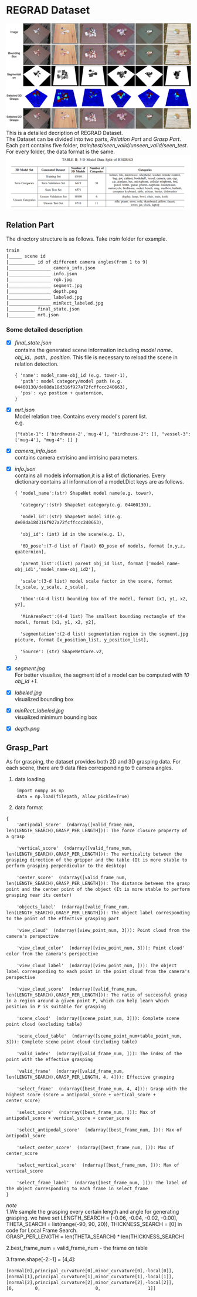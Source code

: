 # REGRAD Dataset

![REGRAD](REGRAD.png)  
This is a detailed decription of REGRAD Dataset.  
The Dataset can be divided into two parts, *Relation Part*  and  *Grasp Part*. Each part contains five folder, 
*train/test/seen_valid/unseen_valid/seen_test*. For every folder, the data format is the same.  
![dataset_split](dataset_split.png) 

## Relation Part
The directory structure is as follows. Take *train* folder for example.  
```
train  
|_____ scene id  
|__________ id of different camera angles(from 1 to 9)
|________________ camera_info.json
|________________ info.json
|________________ rgb.jpg
|________________ segment.jpg
|________________ depth.png
|________________ labeled.jpg
|________________ minRect_labeled.jpg
|__________ final_state.json
|__________ mrt.json
```
### Some detailed description

- [x] *final_state.json*  
    contains the  generated scene information including *model name*、*obj_id*、*path*、*position*. This file is necessary to
    reload the scene in relation detection.
    ```angular2
    { 'name': model_name-obj_id (e.g. tower-1),
      'path': model category/model path (e.g. 04460130/de08da18d316f927a72fcffccc240663),
      'pos': xyz postion + quaternion,
  }
    ```
- [x] *mrt.json*  
    Model relation tree. Contains every model's parent list.  
    e.g.  
    ```angular2
    {"table-1": ['birdhouse-2','mug-4'], "birdhouse-2": [], "vessel-3": ['mug-4'], "mug-4": [] }
    ```
- [x] *camera_info.json*  
    contains camera extrisinc and intrisinc parameters.

- [x] *info.json*  
    contains all models information,it is a list of dictionaries. Every
    dictionary contains all information of a model.Dict keys are as follows.  
    ```angular2
    { 'model_name':(str) ShapeNet model name(e.g. tower),
  
      'category':(str) ShapeNet category(e.g. 04460130),
  
      'model_id':(str) ShapeNet model id(e.g. de08da18d316f927a72fcffccc240663),
  
      'obj_id': (int) id in the scene(e.g. 1),
  
      '6D_pose':(7-d list of float) 6D_pose of models, format [x,y,z, quaternion],
  
      'parent_list':(list) parent obj_id list, format ['model_name-obj_id1','model_name-obj_id2'],
  
      'scale':(3-d list) model scale factor in the scene, format [x_scale, y_scale, z_scale],
  
      'bbox':(4-d list) bounding box of the model, format [x1, y1, x2, y2],
  
      'MinAreaRect':(4-d list) The smallest bounding rectangle of the model, format [x1, y1, x2, y2],
  
      'segmentation':(2-d list) segmentation region in the segment.jpg picture, format [x_position_list, y_position_list],
  
      'Source': (str) ShapeNetCore.v2,
  }
  ```
- [x] *segment.jpg*  
    For better visualize, the segment id of a model can be  computed  with *10 obj_id +1*.  
   
- [x] *labeled.jpg*  
    visualized bounding box
- [x] *minRect_labeled.jpg*  
    visualized minimum bounding box
- [x] *depth.png*  


## Grasp_Part  
As for grasping, the dataset provides both 2D and 3D grasping data. For each scene, there are 9 data files
corresponding to 9 camera angles.  
1. data loading
```angular2
    import numpy as np
    data = np.load(filepath, allow_pickle=True)
```
2. data format
```angular2
{
    'antipodal_score'  (ndarray([valid_frame_num, len(LENGTH_SEARCH),GRASP_PER_LENGTH])): The force closure property of a grasp 
    
    'vertical_score'  (ndarray([valid_frame_num, len(LENGTH_SEARCH),GRASP_PER_LENGTH])): The verticality between the grasping direction of the gripper and the table (It is more stable to perform grasping perpendicular to the desktop)
    
    'center_score'  (ndarray([valid_frame_num, len(LENGTH_SEARCH),GRASP_PER_LENGTH])): The distance between the grasp point and the center point of the object (It is more stable to perform grasping near its center)
    
    'objects_label'  (ndarray([valid_frame_num, len(LENGTH_SEARCH),GRASP_PER_LENGTH])): The object label corresponding to the point of the effective grasping part
    
    'view_cloud'  (ndarray([view_point_num, 3])): Point cloud from the camera's perspective
    
    'view_cloud_color'  (ndarray([view_point_num, 3])): Point cloud' color from the camera's perspective
    
    'view_cloud_label'  (ndarray([view_point_num, ])): The object label corresponding to each point in the point cloud from the camera's perspective
    
    'view_cloud_score'  (ndarray([valid_frame_num, len(LENGTH_SEARCH),GRASP_PER_LENGTH])): The ratio of successful grasp in a region around a given point P, which can help learn which position in P is suitable for grasping
    
    'scene_cloud'  (ndarray([scene_point_num, 3])): Complete scene point cloud (excluding table)
    
    'scene_cloud_table'  (ndarray([scene_point_num+table_point_num, 3])): Complete scene point cloud (including table)
    
    'valid_index'  (ndarray([valid_frame_num, ])): The index of the point with the effective grasping
    
    'valid_frame'  (ndarray([valid_frame_num, len(LENGTH_SEARCH),GRASP_PER_LENGTH, 4, 4])): Effective grasping
    
    'select_frame'  (ndarray([best_frame_num, 4, 4])): Grasp with the highest score (score = antipodal_score + vertical_score + center_score)
    
    'select_score'  (ndarray([best_frame_num, ])): Max of antipodal_score + vertical_score + center_score
    
    'select_antipodal_score'  (ndarray([best_frame_num, ])): Max of antipodal_score
    
    'select_center_score'  (ndarray([best_frame_num, ])): Max of center_score
    
    'select_vertical_score'  (ndarray([best_frame_num, ])): Max of vertical_score
    
    'select_frame_label'  (ndarray([best_frame_num, ])): The label of the object corresponding to each frame in select_frame
}
```
*note*  
1.We sample the grasping every certain length and angle for generating grasping.
we have set LENGTH_SEARCH = [-0.06, -0.04, -0.02, -0.00], THETA_SEARCH = list(range(-90, 90, 20)), THICKNESS_SEARCH = [0]  in code for Local Frame Search.  
GRASP_PER_LENGTH = len(THETA_SEARCH) * len(THICKNESS_SEARCH)

2.best_frame_num = valid_frame_num - the frame on table

3.frame.shape[-2:-1] = [4,4]:
```
[normal[0],principal_curvature[0],minor_curvature[0],-local[0]],  
[normal[1],principal_curvature[1],minor_curvature[1],-local[1]],  
[normal[2],principal_curvature[2],minor_curvature[2],-local[2]],  
[0,        0,                     0,                  1]]

```
